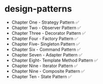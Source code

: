 # design-patterns
- Chapter One - Strategy Pattern ✅
- Chapter Two - Observer Pattern ✅
- Chapter Three - Decorator Pattern ✅
- Chapter Four - Factory Pattern ✅
- Chapter Five- Singleton Pattern ✅
- Chapter Six - Command Pattern ✅
- Chapter Seven - Adapter Pattern ✅
- Chapter Eight- Template Method Pattern ✅
- Chapter Nine - Iterator Pattern ✅
- Chapter Nine - Composite Pattern ✅
- Chapter Ten - State Pattern ✅
